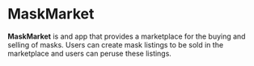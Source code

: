 # MaskMarket

**MaskMarket** is and app that provides a marketplace for the buying and selling of masks. Users can create mask listings to be sold in the marketplace and 
users can peruse these listings. 
